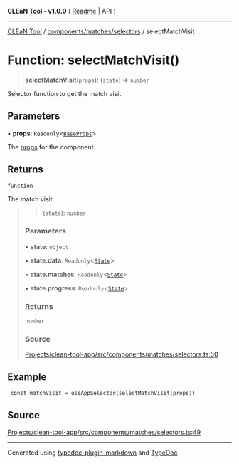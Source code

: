 **CLEaN Tool - v1.0.0** ( [Readme](../../../../README.md) \| API )

***

[CLEaN Tool](../../../../modules.md) / [components/matches/selectors](../README.md) / selectMatchVisit

# Function: selectMatchVisit()

> **selectMatchVisit**(`props`): (`state`) => `number`

Selector function to get the match visit.

## Parameters

▪ **props**: `Readonly`\<[`BaseProps`](../private/interfaces/BaseProps.md)\>

The [props](../private/interfaces/BaseProps.md) for the component.

## Returns

`function`

The match visit.

> > (`state`): `number`
>
> ### Parameters
>
> ▪ **state**: `object`
>
> ▪ **state.data**: `Readonly`\<[`State`](../../../../reducers/data/interfaces/State.md)\>
>
> ▪ **state.matches**: `Readonly`\<[`State`](../../../../selectors/progress/private/interfaces/State.md)\>
>
> ▪ **state.progress**: `Readonly`\<[`State`](../../../../selectors/progress/private/interfaces/State.md)\>
>
> ### Returns
>
> `number`
>
> ### Source
>
> [Projects/clean-tool-app/src/components/matches/selectors.ts:50](https://github.com/yuckyh/clean-tool-app/)
>

## Example

```tsx
 const matchVisit = useAppSelector(selectMatchVisit(props))
```

## Source

[Projects/clean-tool-app/src/components/matches/selectors.ts:49](https://github.com/yuckyh/clean-tool-app/)

***

Generated using [typedoc-plugin-markdown](https://www.npmjs.com/package/typedoc-plugin-markdown) and [TypeDoc](https://typedoc.org/)
